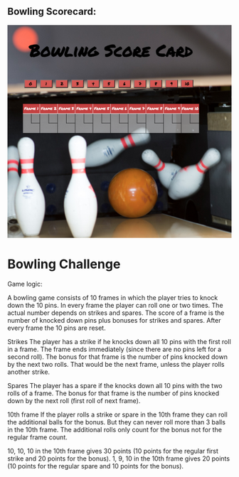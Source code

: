 
## Bowling Scorecard: 
![Alt text](bowling.png)


Bowling Challenge
=================
Game logic: 

A bowling game consists of 10 frames in which the player 
tries to knock down the 10 pins. In every frame the player
can roll one or two times. The actual number depends on strikes and spares. 
The score of a frame is the number of knocked down pins plus bonuses for 
strikes and spares. After every frame the 10 pins are reset.

Strikes
The player has a strike if he knocks down all 10 pins with the first roll in a frame. The frame ends immediately (since there are no pins left for a second roll). The bonus for that frame is the number of pins knocked down by the next two rolls. That would be the next frame, unless the player rolls another strike.

Spares
The player has a spare if the knocks down all 10 pins with the two rolls of a frame. The bonus for that frame is the number of pins knocked down by the next roll (first roll of next frame).

10th frame
If the player rolls a strike or spare in the 10th frame they can roll the additional balls for the bonus. But they can never roll more than 3 balls in the 10th frame. The additional rolls only count for the bonus not for the regular frame count.

10, 10, 10 in the 10th frame gives 30 points (10 points for the regular first strike and 20 points for the bonus).
1, 9, 10 in the 10th frame gives 20 points (10 points for the regular spare and 10 points for the bonus).

